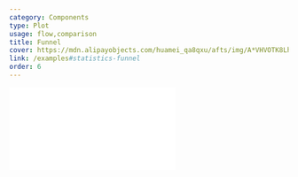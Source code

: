 ```yaml
---
category: Components
type: Plot
usage: flow,comparison
title: Funnel
cover: https://mdn.alipayobjects.com/huamei_qa8qxu/afts/img/A*VHVOTK8LhxkAAAAAAAAAAAAADmJ7AQ/original
link: /examples#statistics-funnel
order: 6
---
```


<embed src="@/docs/options/plots/special/funnel.zh.md"></embed>
